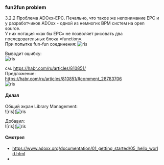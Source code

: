 ### fun2fun problem 
3.2.2 Проблема ADOxx-EPC. Печально, что такое же непонимание ЕРС и у разработчиков ADOxx - одной из немногих BPM систем на open source.   
У них нотация «как бы ЕРС» не позволяет рисовать два последовательных блока «function».  
При попытке fun-fun соединения: 
![ris](https://github.com/bpmbpm/doc/tree/main/BPM/enBPM/ADOxx/problem/pic/ToolKit_v1.png)


Выводит ошибку:  
![ris](https://github.com/bpmbpm/doc/tree/main/BPM/enBPM/ADOxx/problem/pic/Function-Function.png)

см. https://habr.com/ru/articles/810851/  
Предложение:  
https://habr.com/ru/articles/810851/#comment_28783706   
![ris](https://habrastorage.org/r/w1560/getpro/habr/upload_files/49c/da9/209/49cda92099fa2542b0e35e42f22ab730.png)

#### Делал
Общий экран Library Management:  
![ris](![ris](https://github.com/bpmbpm/doc/tree/main/BPM/enBPM/ADOxx/problem/pic/Function-Function_3.png)

Добавил:  
![ris](![ris](https://github.com/bpmbpm/doc/tree/main/BPM/enBPM/ADOxx/problem/pic/new_rel_1.png)

#### Смотрел
- https://www.adoxx.org/documentation/01_getting_started/05_hello_world.html
- 

